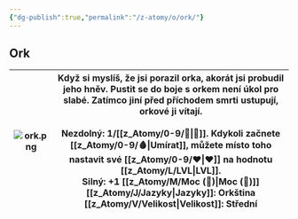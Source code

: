 ```yaml
---
{"dg-publish":true,"permalink":"/z-atomy/o/ork/"}
---
```


## Ork

| ![ork.png](/img/user/z_img/ork.png) | Když si myslíš, že jsi porazil **orka**, akorát jsi probudil jeho hněv. Pustit se do boje s **orkem** není úkol pro slabé. Zatímco jiní před příchodem smrti ustupují, **orkové** ji vítají.<br><br>**Nezdolný**: 1/[[z_Atomy/0-9/🔋\|🔋]]. Kdykoli začnete [[z_Atomy/0-9/🩸\|Umírat]], můžete místo toho nastavit své [[z_Atomy/0-9/❤\|❤]] na hodnotu [[z_Atomy/L/LVL\|LVL]].<br>**Silný**: +1 [[z_Atomy/M/Moc (💪)\|Moc (💪)]]<br>**[[z_Atomy/J/Jazyky\|Jazyky]]**: Orkština<br>**[[z_Atomy/V/Velikost\|Velikost]]**: Střední |
| ------------ | ---------------------------------------------------------------------------------------------------------------------------------------------------------------------------------------------------------------------------------------------------------------------------------------------------------------------------------------------------------------------------------------------------------------- |
